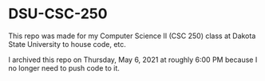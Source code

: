 # DSU-CSC-250
This repo was made for my Computer Science II (CSC 250) class at Dakota State University to house code, etc.<br>

I archived this repo on Thursday, May 6, 2021 at roughly 6:00 PM because I no longer need to push code to it.
